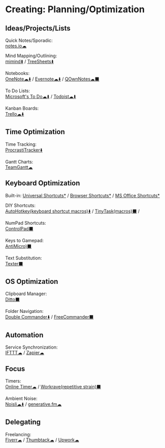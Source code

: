 # Creating: Planning/Optimization

## Ideas/Projects/Lists

Quick Notes/Sporadic:  
	[notes.io☁](http://notes.io/)

Mind Mapping/Outlining:  
	[mimind⬇️](https://mimind.cryptobees.com/) / 
	[TreeSheets⬇️](http://strlen.com/treesheets/)

Notebooks:  
	[OneNote️☁⬇️](https://www.onenote.com/) / 
	[Evernote☁⬇️](https://evernote.com/) / 
	[QOwnNotes☁⬛](https://www.qownnotes.org/)

To Do Lists:  
	[Microsoft's To Do☁⬇️](https://to-do.microsoft.com/) / 
	[Todoist☁⬇️](https://todoist.com/)

Kanban Boards:  
	[Trello☁⬇️](https://trello.com/)

## Time Optimization

Time Tracking:  
	[ProcrastiTracker⬇️](http://strlen.com/procrastitracker/)

Gantt Charts:  
	[TeamGantt☁](https://www.teamgantt.com/)

## Keyboard Optimization

Built-in:
	[Universal Shortcuts*](https://stucky.tech/toolbox/u) / 
	[Browser Shortcuts*](https://stucky.tech/toolbox/b) / 
	[MS Office Shortcuts*](https://stucky.tech/toolbox/o)

DIY Shortcuts:  
	[AutoHotkey(keyboard shortcut macros)⬇️](https://www.autohotkey.com/) / 
	[TinyTask(macros)⬛](https://www.tinytask.net/) / 

NumPad Shortcuts:  
	[ControlPad⬛](https://sector-seven.com/software/controlpad)

Keys to Gamepad:  
	[AntiMicro)⬛](https://github.com/AntiMicro/antimicro)

Text Substitution:  
	[Texter⬛](https://texter.en.softonic.com/)

## OS Optimization

Clipboard Manager:  
	[Ditto⬛](https://ditto-cp.sourceforge.io/)

Folder Navigation:  
	[Double Commander⬇️](https://doublecmd.sourceforge.io/) / 
	[FreeCommander⬛](https://freecommander.com/en/summary/)

## Automation

Service Synchronization:  
	[IFTTT☁](https://ifttt.com) / 
	[Zapier☁](https://zapier.com/)

## Focus

Timers:  
	[Online Timer☁](http://www.timer-tab.com/) / 
	[Workrave(repetitive strain)⬛](http://www.workrave.org/)

Ambient Noise:  
	[Noisli☁⬇️](https://www.noisli.com/) / 
	[generative.fm☁](https://generative.fm/)

## Delegating

Freelancing:  
	[Fiverr☁](https://www.fiverr.com/) / 
	[Thumbtack☁](https://www.thumbtack.com/) / 
	[Upwork☁](https://www.upwork.com/)
